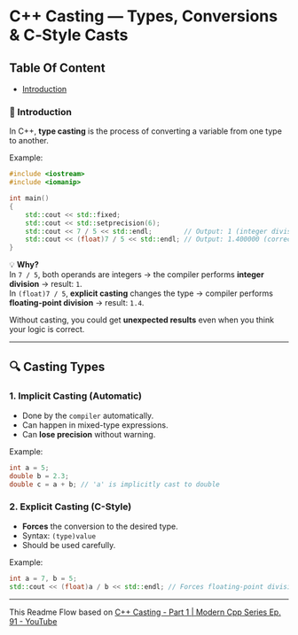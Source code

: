 # C++ Casting — Types, Conversions & C‑Style Casts
## Table Of Content
- [Introduction](#introduction)


### 🚀 Introduction

In C++, **type casting** is the process of converting a variable from one type to another. 

Example:
```cpp
#include <iostream>
#include <iomanip>

int main()
{
    std::cout << std::fixed;
    std::cout << std::setprecision(6);
    std::cout << 7 / 5 << std::endl;        // Output: 1 (integer division)
    std::cout << (float)7 / 5 << std::endl; // Output: 1.400000 (correct floating-point division)
}
```

💡 **Why?**  
In `7 / 5`, both operands are integers → the compiler performs **integer division** → result: `1`.  
In `(float)7 / 5`, **explicit casting** changes the type → compiler performs **floating-point division** → result: `1.4`.

Without casting, you could get **unexpected results** even when you think your logic is correct.

---

## 🔍 Casting Types

### 1. Implicit Casting (Automatic)
- Done by the `compiler` automatically.
- Can happen in mixed-type expressions.
- Can **lose precision** without warning.

Example:
```cpp
int a = 5;
double b = 2.3;
double c = a + b; // 'a' is implicitly cast to double
```

### 2. Explicit Casting (C-Style)
- **Forces** the conversion to the desired type.
- Syntax: `(type)value`
- Should be used carefully.

Example:
```cpp
int a = 7, b = 5;
std::cout << (float)a / b << std::endl; // Forces floating-point division
```

---

This Readme Flow based on [C++ Casting - Part 1 | Modern Cpp Series Ep. 91 - YouTube](https://www.youtube.com/watch?v=jbmvSBHe9hA&list=PLvv0ScY6vfd8j-tlhYVPYgiIyXduu6m-L&index=92)